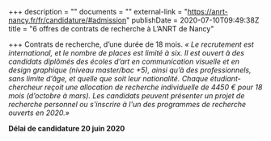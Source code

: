 +++
description = ""
documents = ""
external-link = "https://anrt-nancy.fr/fr/candidature/#admission"
publishDate = 2020-07-10T09:49:38Z
title = "6 offres de contrats de recherche à L’ANRT de Nancy"

+++
Contrats de recherche, d’une durée de 18 mois. _« Le recrutement est international, et le nombre de places est limité à six. Il est ouvert à des candidats diplômés des écoles d’art en communication visuelle et en design graphique (niveau master/bac +5), ainsi qu’à des professionnels, sans limite d’âge, et quelle que soit leur nationalité. Chaque étudiant-chercheur reçoit une allocation de recherche individuelle de 4450 € pour 18 mois (d’octobre à mars). Les candidats peuvent présenter un projet de recherche personnel ou s'inscrire à l'un des programmes de recherche ouverts en 2020.»_

  
**Délai de candidature 20 juin 2020**